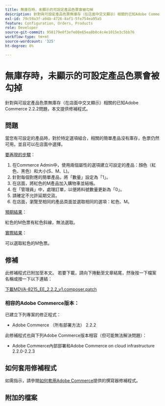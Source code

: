 ```yaml
---
title: 無庫存時，未顯示的可設定產品色票會被勾掉
description: 針對與可設定產品色票無庫存（在店面中交叉顯示）相關的已知Adobe Commerce 2.2.2問題，本文提供修補程式。
exl-id: 79c59a3f-a94b-4726-8af1-5fe754ea95a5
feature: Configuration, Orders, Products
role: Developer
source-git-commit: 958179e0f3efe08e65ea8b0c4c4e1015e3c5bb76
workflow-type: tm+mt
source-wordcount: '325'
ht-degree: 0%

---
```


# 無庫存時，未顯示的可設定產品色票會被勾掉

針對與可設定產品色票無庫存（在店面中交叉顯示）相關的已知Adobe Commerce 2.2.2問題，本文提供修補程式。

## 問題

當您有可設定的產品時，對於特定選項組合，相關的簡單產品沒有庫存，色票仍然可用，並且可以在店面中選擇。

<u>要再現的步驟</u>：

1. 在Commerce Admin中，使用兩個屬性的選項建立可設定的產品：顏色（紅色、黑色）和大小(S、M、L)。
1. 針對每個對應的簡單產品，將「數量」設定為「1」。
1. 在店面，將紅色的M產品加入購物車並結帳。
1. 在「管理員」中，處理訂單，以便將料號數量更新為「0」。
1. 請確定不允許延期交貨。
1. 在店面，瀏覽至相同的產品頁面並選取相同的選項：紅色、M。

<u>預期結果</u>：

紅色的M色票有紅色斜線，無法選取。

<u>實際結果</u>：

可以選取紅色的M色票。

## 修補

此修補程式已附加至本文。 若要下載，請向下捲動至文章結尾，然後按一下檔案名稱或按一下以下連結：

[下載MDVA-8215\_EE\_2.2.2\_v1.composer.patch](assets/MDVA-8215_EE_2.2.2_v1.composer.patch.zip)

### 相容的Adobe Commerce版本：

已建立下列專案的修正程式：

* Adobe Commerce （所有部署方法） 2.2.2

此修補程式也與下列Adobe Commerce版本相容（但可能無法解決問題）：

* Adobe Commerce內部部署和Adobe Commerce on cloud infrastructure 2.2.0-2.2.3

## 如何套用修補程式

如需指示，請參閱[如何套用Adobe Commerce](/help/how-to/general/how-to-apply-a-composer-patch-provided-by-magento.md)提供的撰寫器修補程式。

## 附加的檔案
